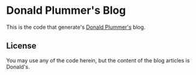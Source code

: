 # Donald Plummer's Blog

This is the code that generate's [Donald
Plummer's](http://www.donaldplummer.com) blog.

## License

You may use any of the code herein, but the content of the blog articles
is Donald's.
